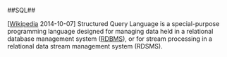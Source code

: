 ##SQL##

\[[Wikipedia](http://en.wikipedia.org/wiki/SQL) 2014-10-07\] Structured Query Language is a special-purpose programming language designed for managing data held in a relational database management system ([RDBMS](RDBMS.md)), or for stream processing in a relational data stream management system (RDSMS).
